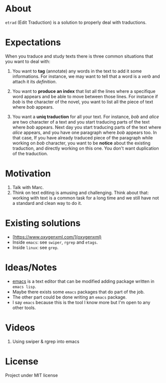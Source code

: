 # About
`etrad` (Edit Traduction) is a solution to properly deal with
traductions.

# Expectations

When you traduce and study texts there is three common situations that
you want to deal with:

1. You want to **tag** (annotate) any words in the text to add it some
   informations. For instance, we may want to tell that a word is a
   *verb* and attach it its *definition*.
   
2. You want to **produce an index** that list all the lines where a
   specifique word appears and be able to move between those
   lines. For instance if *bob* is the character of the novel, you
   want to list all the piece of text where *bob* appears.

3. You want a **uniq traduction** for all your text. For instance,
   *bob* and *alice* are two character of a text and you start
   traducing parts of the text where *bob* appears. Next day you start
   traducing parts of the text where *alice* appears, and you have one
   paragraph where *bob* appears too. In that case, If you have
   already traduced piece of the paragraph while working on *bob*
   character, you want to be **notice** about the existing traduction,
   and directly working on this one. You don't want duplication of the
   traduction.

# Motivation

1. Talk with Marc.
2. Think on text editing is amusing and challenging. Think about that:
   working with text is a common task for a long time and we still
   have not a standard and clean way to do it.

# Existing solutions

* [https://www.oxygenxml.com/](oxygenxml)
* Inside `emacs`: see `swiper`, `rgrep` and `etags`.
* Inside `linux`: see `grep`.

# Ideas/Notes

* [emacs](https://www.gnu.org/software/emacs/) is a text editor that can
be modified adding package written in `emacs lisp`.
* Maybe there exists some `emacs` packages that do part of the job.
* The other part could be done writing an `emacs` package.
* I say `emacs` because this is the tool I know more but I'm open to
  any other tools.

# Videos

1. Using swiper & rgrep into emacs

# License
Project under MIT license
